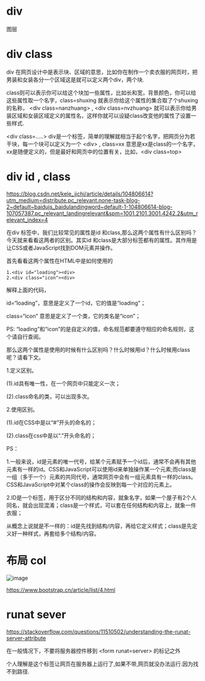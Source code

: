 # div 

图层

# div class

div 在网页设计中是表示块、区域的意思，比如你在制作一个卖衣服的网页时，把男装和女装各分一个区域这是就可以定义两个div，两个块.

class则可以表示你可以给这个块加一些属性，比如长和宽，背景颜色，你可以给这些属性取一个名字，class=shuxing 就表示你给这个属性的集合取了个shuxing的名称， 
\<div class=nanzhuang\> , \<div class=nvzhuang\> 就可以表示你给男装区域和女装区域定义的属性名，这样你就可以设疑class改变他的属性了设置一些样式.
  
\<div class=.....\> div是一个标签，简单的理解就相当于起个名字，把网页分为若干块，每一个块可以定义为一个 \<div\> , class=xx 意思是xx是class的一个名字，xx是随便定义的，但是最好和网页中的位置有关，比如，\<div class=top\>

# div id , class

https://blog.csdn.net/kele_jichi/article/details/104806614?utm_medium=distribute.pc_relevant.none-task-blog-2~default~baidujs_baidulandingword~default-1-104806614-blog-107057387.pc_relevant_landingrelevant&spm=1001.2101.3001.4242.2&utm_relevant_index=4

在div 标签中，我们比较常见的属性是id 和class,那么这两个属性有什么区别吗？今天就来看看这两者的区别。其实id 和class是大部分标签都有的属性。其作用是让CSS或者JavaScript找到DOM元素并操作。

首先看看这两个属性在HTML中是如何使用的

    1.<div id="loading"><div>
    2.<div class="icon"><div>

解释上面的代码，

id=“loading”，意思是定义了一个id，它的值是“loading”；

class=“icon” 意思是定义了一个类，它的类名是“icon”；

PS: “loading”和“icon”的是自定义的值，命名规范都要遵守相应的命名规则，这个请自行查阅。

那么这两个属性是使用的时候有什么区别吗？什么时候用id？什么时候用class呢？请看下文。

1.定义区别。

(1).id具有唯一性，在一个网页中只能定义一次；

(2).class命名的类，可以出现多次。

2.使用区别。

(1).id在CSS中是以“#”开头的命名的；

(2).class在css中是以“.”开头命名的；

PS：

1.一般来说，id是元素的唯一代号，给某个元素赋予一个id后，通常不会再有其他元素有一样的id。CSS和JavaScript可以使用id来单独操作某一个元素;而class是一组（多于一个）元素的共同代号，通常网页中会有一组元素具有一样的class。CSS和JavaScript中对某个class的操作会反映到每一个对应的元素上。

2.ID是一个标签，用于区分不同的结构和内容，就象名字，如果一个屋子有2个人同名，就会出现混淆；class是一个样式，可以套在任何结构和内容上，就象一件衣服；

从概念上说就是不一样的：id是先找到结构/内容，再给它定义样式；class是先定义好一种样式，再套给多个结构/内容。

# 布局 col

![image](https://user-images.githubusercontent.com/117897416/222446623-eff2f6d5-bcf0-4f3d-89cd-868431920b86.png)

https://www.bootstrap.cn/article/list/4.html

# runat sever

https://stackoverflow.com/questions/11510502/understanding-the-runat-server-attribute

在一般情况下，不要将服务器控件移到 \<form runat=server></form> 的标记之外

个人理解是这个标签让网页在服务器上运行了,如果不带,网页就没办法运行.因为找不到路径.



